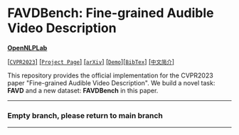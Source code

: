# FAVDBench: Fine-grained Audible Video Description

**[OpenNLPLab](http://www.avlbench.opennlplab.cn/)**

[[`CVPR2023`]](https://openaccess.thecvf.com/content/CVPR2023/html/Shen_Fine-Grained_Audible_Video_Description_CVPR_2023_paper.html) [[`Project Page`]](http://www.avlbench.opennlplab.cn/papers/favd) [[`arXiv`]](https://arxiv.org/abs/2303.15616) [[`Demo`]](https://www.youtube.com/watch?v=iWJvTB-bTWk&ab_channel=OpenNLPLab)[[`BibTex`]](#Citation) [[`中文简介`]](https://mp.weixin.qq.com/s/_M57ZuOHH0UdwB6i9osqOA) 

This repository provides the official implementation for the CVPR2023 paper "Fine-grained Audible Video Description". 
We build a novel task: **FAVD** and a new dataset: **FAVDBench** in this paper.  
  

---
### Empty branch, please return to main branch
---
